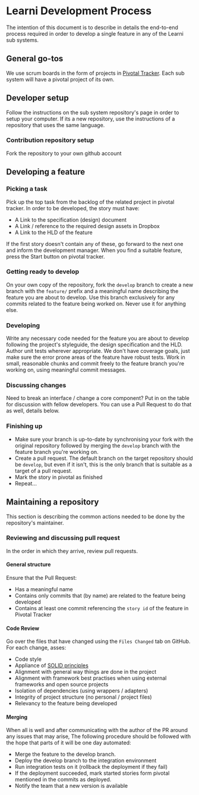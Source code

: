# Learni Development Process

The intention of this document is to describe in details the end-to-end process required in order to develop a single feature in any of the Learni sub systems.

## General go-tos 

We use scrum boards in the form of projects in [Pivotal Tracker](https://www.pivotaltracker.com/). Each sub system will have a pivotal project of its own.

## Developer setup
Follow the instructions on the sub system repository's page in order to setup your computer. If its a new repository, use the instructions of a repository that uses the same language.
### Contribution repository setup
Fork the repository to your own github account

## Developing a feature
### Picking a task
Pick up the top task from the backlog of the related project in pivotal tracker. In order to be developed, the story must have:

- A Link to the specification (design) document
- A Link / reference to the required design assets in Dropbox
- A Link to the HLD of the feature
 
If the first story doesn't contain any of these, go forward to the next one and inform the development manager. When you find a suitable feature, press the Start button on pivotal tracker.

### Getting ready to develop
On your own copy of the repository, fork the `develop` branch to create a new branch with the `feature/` prefix and a meaningful name describing the feature you are about to develop. Use this branch exclusively for any commits related to the feature being worked on. Never use it for anything else.

### Developing
Write any necessary code needed for the feature you are about to develop following the project's styleguide, the design specification and the HLD. Author unit tests wherever appropriate. We don't have coverage goals, just make sure the error prone areas of the feature have robust tests. Work in small, reasonable chunks and commit freely to the feature branch you're working on, using meaningful commit messages.

### Discussing changes
Need to break an interface / change a core component? Put in on the table for discussion with fellow developers. You can use a Pull Request to do that as well, details below.

### Finishing up
- Make sure your branch is up-to-date by synchronising your fork with the original repository followed by merging the `develop` branch with the feature branch you're working on.
- Create a pull request. The default branch on the target repository should be `develop`, but even if it isn't, this is the only branch that is suitable as a target of a pull request.
- Mark the story in pivotal as finished
- Repeat...

## Maintaining a repository 
This section is describing the common actions needed to be done by the repository's maintainer. 
### Reviewing and discussing pull request
In the order in which they arrive, review pull requests. 
#### General structure
Ensure that the Pull Request:
- Has a meaningful name
- Contains only commits that (by name) are related to the feature being developed
- Contains at least one commit referencing the `story id` of the feature in Pivotal Tracker
 
#### Code Review
Go over the files that have changed using the `Files Changed` tab on GitHub. For each change, asses: 
- Code style
- Appliance of [SOLID principles](http://en.wikipedia.org/wiki/SOLID_\(object-oriented_design\))
- Alignment with general way things are done in the project
- Alignment with framework best practises when using external frameworks and open source projects
- Isolation of dependencies (using wrappers / adapters)
- Integrity of project structure (no personal / project files)
- Relevancy to the feature being developed

#### Merging
When all is well and after communicating with the author of the PR around any issues that may arise, The following procedure should be followed with the hope that parts of it will be one day automated:
- Merge the feature to the develop branch.
- Deploy the develop branch to the integration environment
- Run integration tests on it (rollback the deployment if they fail)
- If the deployment succeeded, mark started stories form pivotal mentioned in the commits as deployed. 
- Notify the team that a new version is available
